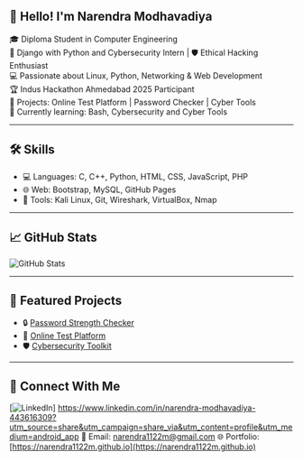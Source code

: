 ## 👋 Hello! I'm Narendra Modhavadiya

🎓 Diploma Student in Computer Engineering  
🔐 Django with Python and Cybersecurity Intern | 🛡️ Ethical Hacking Enthusiast  
💻 Passionate about Linux, Python, Networking & Web Development  
🏆 Indus Hackathon Ahmedabad 2025 Participant  
🧪 Projects: Online Test Platform | Password Checker | Cyber Tools  
🌱 Currently learning: Bash, Cybersecurity and Cyber Tools

---

## 🛠️ Skills
- 💻 Languages: C, C++, Python, HTML, CSS, JavaScript, PHP
- 🌐 Web: Bootstrap, MySQL, GitHub Pages
- 🧰 Tools: Kali Linux, Git, Wireshark, VirtualBox, Nmap

---

## 📈 GitHub Stats
![GitHub Stats](https://github-readme-stats.vercel.app/api?username=narendra1122m&show_icons=true&theme=default)

---

## 📂 Featured Projects
- 🔒 [Password Strength Checker](https://github.com/narendra1122m/Password-Checker)
- 🧪 [Online Test Platform](https://github.com/narendra1122m/Online-Test-Platform)
- 🛡️ [Cybersecurity Toolkit](https://github.com/narendra1122m/Cybersecurity-Tools)

---

## 🤝 Connect With Me
[![LinkedIn](https://img.shields.io/badge/LinkedIn-blue?style=flat&logo=linkedin)]
https://www.linkedin.com/in/narendra-modhavadiya-443616309?utm_source=share&utm_campaign=share_via&utm_content=profile&utm_medium=android_app
📧 Email: narendra1122m@gmail.com
🌐 Portfolio: [https://narendra1122m.github.io](https://narendra1122m.github.io)

